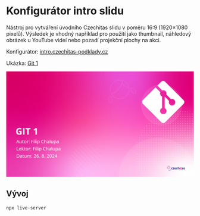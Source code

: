 # Konfigurátor intro slidu

Nástroj pro vytváření úvodního Czechitas slidu v poměru 16:9 (1920×1080 pixelů). Výsledek je vhodný například pro použití jako thumbnail, náhledový obrázek u YouTube videí nebo pozadí projekční plochy na akci.

Konfigurátor: [intro.czechitas-podklady.cz](https://intro.czechitas-podklady.cz/)

Ukázka: [Git 1](https://intro.czechitas-podklady.cz/slide.html?title=DA+Web:+Git+1&meta1=Autor:+Filip+Chalupa&meta2=Lektor:+Filip+Chalupa&meta3=Datum:+26.+8.+2024&icon=https://iconape.com/wp-content/files/ni/64759/png/git-icon.png)

![ukázka](example.png)

## Vývoj

```bash
npx live-server
```
